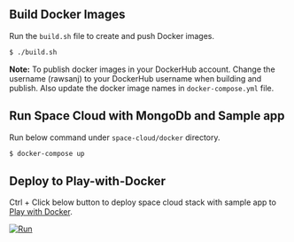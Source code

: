 
## Build Docker Images

Run the `build.sh` file to create and push Docker images.

```bash
$ ./build.sh
```

**Note:** To publish docker images in your DockerHub account. Change the username (rawsanj) to your DockerHub username when building and publish.
Also update the docker image names in `docker-compose.yml` file.

## Run Space Cloud with MongoDb and Sample app

Run below command under `space-cloud/docker` directory.

```bash
$ docker-compose up
``` 

## Deploy to Play-with-Docker


Ctrl + Click below button to deploy space cloud stack with sample app to [Play with Docker](https://labs.play-with-docker.com).

[![Run](https://img.shields.io/badge/RUN-Deploy%20to%20Play%20with%20Docker-red.svg?style=for-the-badge&logo=appveyor)](https://labs.play-with-docker.com/?stack=https://raw.githubusercontent.com/RawSanj/space-cloud/master/docker/docker-compose.yml#)

